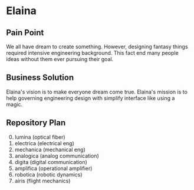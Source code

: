 # Elaina
<h2> Pain Point </h2>

We all have dream to create something. However, designing fantasy things required intensive engineering background. This fact end many people ideas without them ever pursuing their goal.

<h2> Business Solution </h2>

Elaina's vision is to make everyone dream come true. Elaina's mission is to help governing engineering design with simplify interface like using a magic.

<h2> Repository Plan </h2>

0. lumina (optical fiber)
1. electrica (electrical eng)
2. mechanica (mechanical eng)
3. analogica (analog communication)
4. digita (digital communication)
5. amplifica (operational amplifier)
6. robotica (robotic dynamics)
7. airis (flight mechanics)
